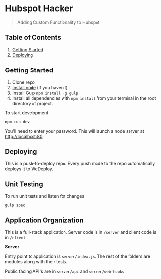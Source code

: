 # Hubspot Hacker
> Adding Custom Functionality to Hubspot

## Table of Contents
1. [Getting Started](#getting-started)
2. [Deploying](#deploying)

## Getting Started

1. Clone repo
2. [Install node](https://nodejs.org/en/) (if you haven't)
3. Install [Gulp](http://gulpjs.com/) `npm install -g gulp`
4. Install all dependencies with `npm install` from your terminal in the root directory of project.

To start development

```
npm run dev
```

You'll need to enter your password. This will launch a node server at <a href="http://localhost:80">http://localhost:80</a>

## Deploying

This is a push-to-deploy repo. Every push made to the repo automatically deploys it to WeDeploy.

## Unit Testing

To run unit tests and listen for changes

```
gulp spec
```

## Application Organization

This is a full-stack application. Server code is in `/server` and client code is in `/client`

**Server**

Entry point to application is `server/index.js`. The rest of the folders are modules along with their tests.

Public facing API's are in `server/api` and `server/web-hooks`


